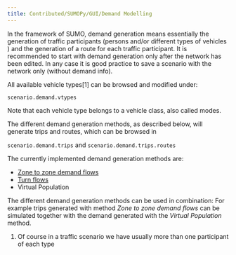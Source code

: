 ```yaml
---
title: Contributed/SUMOPy/GUI/Demand Modelling
---
```


In the framework of SUMO, demand generation means essentially the
generation of traffic participants (persons and/or different types of
vehicles ) and the generation of a route for each traffic participant.
It is recommended to start with demand generation only after the network
has been edited. In any case it is good practice to save a scenario with
the network only (without demand info).

All available vehicle types\[1\] can be browsed and modified under:

`scenario.demand.vtypes`

Note that each vehicle type belongs to a vehicle class, also called
modes.

The different demand generation methods, as described below, will
generate trips and routes, which can be browsed in

`scenario.demand.trips` and `scenario.demand.trips.routes`

The currently implemented demand generation methods are:

- [Zone to zone demand flows](../../../Contributed/SUMOPy/Demand/Zone_To_Zone.md)
- [Turn flows](../../../Contributed/SUMOPy/Demand/Turn_Flows.md)
- Virtual Population

The different demand generation methods can be used in combination: For
example trips generated with method *Zone to zone demand flows* can be
simulated together with the demand generated with the *Virtual
Population* method.

1.  Of course in a traffic scenario we have usually more than one
    participant of each type